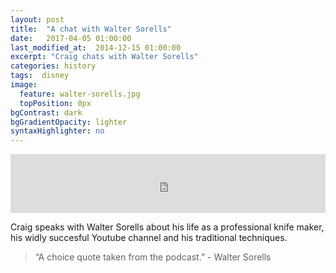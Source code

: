 ```yaml
---
layout: post
title:  "A chat with Walter Sorells"
date:   2017-04-05 01:00:00
last_modified_at:  2014-12-15 01:00:00
excerpt: "Craig chats with Walter Sorells"
categories: history
tags:  disney
image:
  feature: walter-sorells.jpg
  topPosition: 0px
bgContrast: dark
bgGradientOpacity: lighter
syntaxHighlighter: no
---
```


<iframe frameborder='0' height='94px' scrolling='no' seamless src='https://simplecast.com/e/65396?style=medium-light' width='100%'></iframe>

Craig speaks with Walter Sorells about his life as a professional knife maker, his widly succesful Youtube channel and his traditional techniques.

<blockquote class="largeQuote">“A choice quote taken from the podcast.” - Walter Sorells</blockquote>




